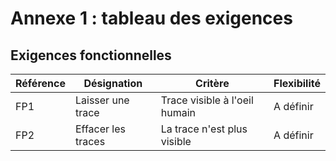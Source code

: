 # Annexe 1 : tableau des exigences
## Exigences fonctionnelles

|Référence|Désignation|Critère|Flexibilité|
|---|---|---|---|
|FP1|Laisser une trace|Trace visible à l'oeil humain|A définir|
|FP2|Effacer les traces|La trace n'est plus visible|A définir|
